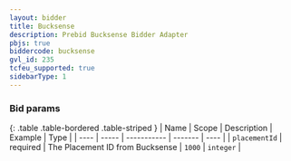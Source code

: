 ```yaml
---
layout: bidder
title: Bucksense
description: Prebid Bucksense Bidder Adapter
pbjs: true
biddercode: bucksense
gvl_id: 235
tcfeu_supported: true
sidebarType: 1
---
```


### Bid params

{: .table .table-bordered .table-striped }
| Name | Scope | Description | Example | Type |
| ---- | ----- | ----------- | ------- | ---- |
| `placementId`       | required | The Placement ID from Bucksense | `1000` | `integer` |
